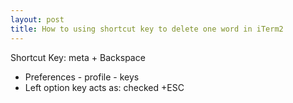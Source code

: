 ```yaml
---
layout: post
title: How to using shortcut key to delete one word in iTerm2
---
```


Shortcut Key: meta + Backspace

+ Preferences - profile - keys
+ Left option key acts as: checked +ESC

